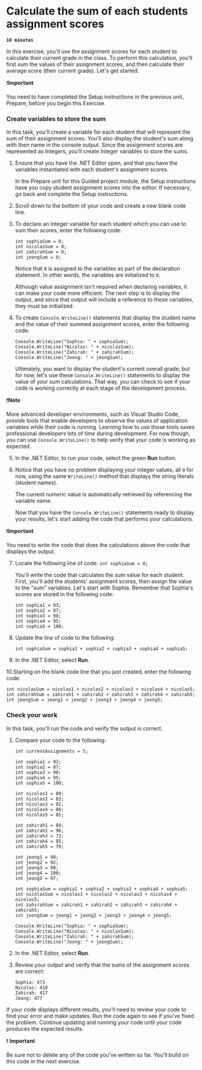 # Calculate the sum of each students assignment scores

**`10 minutes`**

In this exercise, you'll use the assignment scores for each student to calculate their current grade in the class. To perform this calculation, you'll first sum the values of their assignment scores, and then calculate their average score (their current grade). Let's get started.

❗**Important**

You need to have completed the Setup instructions in the previous unit, Prepare, before you begin this Exercise.

### Create variables to store the sum

In this task, you'll create a variable for each student that will represent the sum of their assignment scores. You'll also display the student's sum along with their name in the console output. Since the assignment scores are represented as Integers, you'll create Integer variables to store the sums.

1. Ensure that you have the .NET Editor open, and that you have the variables instantiated with each student's assignment scores.

     In the Prepare unit for this Guided project module, the Setup instructions have you copy student assignment scores into the editor. If necessary, go back and complete the Setup instructions.

2. Scroll down to the bottom of your code and create a new blank code line.

3. To declare an Integer variable for each student which you can use to sum their scores, enter the following code:

     ```
     int sophiaSum = 0;
     int nicolasSum = 0;
     int zahirahSum = 0;
     int jeongSum = 0;
     ```

     Notice that `0` is assigned to the variables as part of the declaration statement. In other words, the variables are initialized to `0`. 

     Although value assignment isn't required when declaring variables, it can make your code more efficient. The next step is to display the output, and since that output will include a reference to these variables, they must be initialized.

4. To create `Console.WriteLine()` statements that display the student name and the value of their summed assignment scores, enter the following code:

     ```
     Console.WriteLine("Sophia: " + sophiaSum);
     Console.WriteLine("Nicolas: " + nicolasSum);
     Console.WriteLine("Zahirah: " + zahirahSum);
     Console.WriteLine("Jeong: " + jeongSum);
     ```

     Ultimately, you want to display the student's current overall grade, but for now, let's use these `Console.WriteLine()` statements to display the value of your sum calculations. That way, you can check to see if your code is working correctly at each stage of the development process.



❗**Note**

More advanced developer environments, such as Visual Studio Code, provide tools that enable developers to observe the values of application variables while their code is running. Learning how to use those tools saves professional developers lots of time during development. For now though, you can use `Console.WriteLine()` to help verify that your code is working as expected.

5. In the .NET Editor, to run your code, select the green **Run** button.


6. Notice that you have no problem displaying your integer values, all `0` for now, using the same `WriteLine()` method that displays the string literals (student names).

     The current numeric value is automatically retrieved by referencing the variable name.

     Now that you have the `Console.WriteLine()` statements ready to display your results, let's start adding the code that performs your calculations.


❗**Important**

You need to write the code that does the calculations above the code that displays the output.

7. Locate the following line of code: `int sophiaSum = 0;`

     You'll write the code that calculates the sum value for each student. First, you'll add the students' assignment scores, then assign the value to the "sum" variables. Let's start with Sophia. Remember that Sophia's scores are stored in the following code:

     ```
     int sophia1 = 93;
     int sophia2 = 87;
     int sophia3 = 98;
     int sophia4 = 95;
     int sophia5 = 100;
     ```

8. Update the line of code to the following:

     ```
     int sophiaSum = sophia1 + sophia2 + sophia3 + sophia4 + sophia5;
     ```



9. In the .NET Editor, select **Run**.

10.Starting on the blank code line that you just created, enter the following code:

```
int nicolasSum = nicolas1 + nicolas2 + nicolas3 + nicolas4 + nicolas5;
int zahirahSum = zahirah1 + zahirah2 + zahirah3 + zahirah4 + zahirah5;
int jeongSum = jeong1 + jeong2 + jeong3 + jeong4 + jeong5;
```

### Check your work

In this task, you'll run the code and verify the output is correct.

1. Compare your code to the following:

     ```
     int currentAssignments = 5;

     int sophia1 = 93;
     int sophia2 = 87;
     int sophia3 = 98;
     int sophia4 = 95;
     int sophia5 = 100;

     int nicolas1 = 80;
     int nicolas2 = 83;
     int nicolas3 = 82;
     int nicolas4 = 88;
     int nicolas5 = 85;

     int zahirah1 = 84;
     int zahirah2 = 96;
     int zahirah3 = 73;
     int zahirah4 = 85;
     int zahirah5 = 79;

     int jeong1 = 90;
     int jeong2 = 92;
     int jeong3 = 98;
     int jeong4 = 100;
     int jeong5 = 97;

     int sophiaSum = sophia1 + sophia2 + sophia3 + sophia4 + sophia5;
     int nicolasSum = nicolas1 + nicolas2 + nicolas3 + nicolas4 + nicolas5;
     int zahirahSum = zahirah1 + zahirah2 + zahirah3 + zahirah4 + zahirah5;
     int jeongSum = jeong1 + jeong2 + jeong3 + jeong4 + jeong5;

     Console.WriteLine("Sophia: " + sophiaSum);
     Console.WriteLine("Nicolas: " + nicolasSum);
     Console.WriteLine("Zahirah: " + zahirahSum);
     Console.WriteLine("Jeong: " + jeongSum);
     ```

2. In the .NET Editor, select **Run**.

3. Review your output and verify that the sums of the assignment scores are correct:

     ```
     Sophia: 473
     Nicolas: 418
     Zahirah: 417
     Jeong: 477
     ```

If your code displays different results, you'll need to review your code to find your error and make updates. Run the code again to see if you've fixed the problem. Continue updating and running your code until your code produces the expected results.

❗ **Important**

Be sure not to delete any of the code you've written so far. You'll build on this code in the next exercise.


